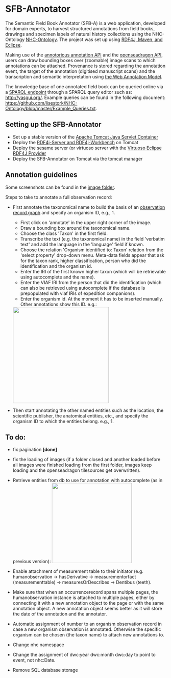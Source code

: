 # SFB-Annotator
The Semantic Field Book Annotator (SFB-A) is a web application, developed for domain experts, to harvest structured annotations from field books, drawings and specimen labels of natural history collections using the NHC-Ontology [NHC-Ontology](https://github.com/lisestork/NHC-Ontology). The project was set up using [RDF4J, Maven, and Eclipse](http://docs.rdf4j.org/getting-started/).

Making use of the [annotorious annotation API](https://annotorious.github.io) and the [openseadragon API](https://openseadragon.github.io/), users can draw bounding boxes over (zoomable) image scans to which annotations can be attached. Provenance is stored regarding the annotation event, the target of the annotation (digitised manuscript scans) and the transcription and semantic interpretation using [the Web Annotation Model](https://www.w3.org/TR/annotation-model/).

The knowledge base of one annotated field book can be queried online via a [SPARQL endpoint](http://makingsense.liacs.nl/rdf4j-server/repositories/NC) through a SPARQL query editor such as: http://yasgui.org/. Example queries can be found in the following document: https://github.com/lisestork/NHC-Ontology/blob/master/Example_Queries.txt.

## Setting up the SFB-Annotator
- Set up a stable version of the [Apache Tomcat Java Servlet Container](http://tomcat.apache.org/)
- Deploy the [RDF4j-Server and RDF4j-Workbench](http://docs.rdf4j.org/server-workbench-console/) on Tomcat
- Deploy the sesame server (or virtuoso server with the [Virtuoso Eclipse RDF4J Provider](http://vos.openlinksw.com/owiki/wiki/VOS/VirtSesame2Provider)
- Deploy the SFB-Annotator on Tomcat via the tomcat manager

## Annotation guidelines
Some screenshots can be found in the [image folder](https://github.com/lisestork/SFB-Annotator/tree/master/images). 

Steps to take to annotate a full observation record: 
- First annotate the taxonomical name to build the basis of an [observation record graph](https://github.com/lisestork/NHC-Ontology/blob/master/Images/RecordGraph.png) and specify an organism ID, e.g., 1. 
    - First click on 'annotate' in the upper right corner of the image. 
    - Draw a bounding box around the taxonomical name. 
    - Choose the class 'Taxon' in the first field. 
    - Transcribe the text (e.g. the taxonomical name) in the field 'verbatim text' and add the language in the 'language' field if known.
    - Choose the relation 'Organism identified to: Taxon' relation from the 'select property' drop-down menu. Meta-data fields appear that ask for the taxon rank, higher classification, person who did the identification and the organism id. 
    - Enter the IRI of the first known higher taxon (which will be retrievable using autocomplete and the name). 
    - Enter the VIAF IRI from the person that did the identification (which can also be retrieved using autocomplete if the  database is prepopulated with viaf IRIs of expedition companions).
    - Enter the organism id. At the moment it has to be inserted manually. Other annotations show this ID. e.g.: 
    <img width="300" src="https://github.com/lisestork/SFB-Annotator/blob/master/images/organismID.png">
 
- Then start annotating the other named entities such as the location, the scientific publisher, the anatomical entities, etc., and specify the organism ID to which the entities belong. e.g., 1. 


## To do: 
- fix pagination <b>[done]</b>
- fix the loading of images (if a folder closed and another loaded before all images were finished loading from the first folder, images keep loading and the openseadragon tilesources get overwritten). 
- Retrieve entities from db to use for annotation with autocomplete (as in previous version):
  <img width="250" src="https://github.com/lisestork/SFB-Annotator/blob/master/Temauto.png">
  
- Enable attachment of measurement table to their initiator (e.g. humanobservation -> hasDerivative -> measurementorfact      (measurementtable) -> measuresOrDescribes -> Dentibus (teeth). 
- Make sure that when an occurrencerecord spans multiple pages, the humanobservation instance is attached to multiple pages, either by connecting it with a new annotation object to the page or with the same annotation object. A new annotation object seems better as it will store the date of the annotation and the annotator. 
- Automatic assignment of number to an organism observation record in case a new organism observation is annotated. Otherwise the specific organism can be chosen (the taxon name) to attach new annotations to.
- Change nhc namespace
- Change the assignment of dwc:year dwc:month dwc:day to point to event, not nhc:Date. 
- Remove SQL database storage
